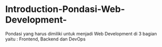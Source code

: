 # Introduction-Pondasi-Web-Development-
Pondasi yang harus dimiliki untuk menjadi Web Development di 3 bagian yaitu : Frontend, Backend dan DevOps
